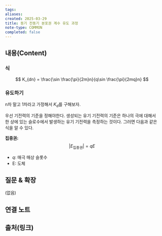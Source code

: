 ```yaml
---
tags:
aliases: 
created: 2025-03-29
title: 동기 전동기 분포권 계수 유도 과정
note-type: COMMON
completed: false
---
```


## 내용(Content)

### 식

$$
K_{dn} = \frac{\sin \frac{\pi}{2m}n}{q\sin \frac{\pi}{2mq}n} 
$$

### 유도하기

n차 말고 1차라고 가정해서 $K_{d}$를 구해보자.

우선 기전력의 기준을 정해야한다. 생성되는 유기 기전력의 기준은 하나의 극에 대해서 한 상에 있는 슬로수에서 발생하는 유기 기전력을 측정하는 것이다. 그러면 다음과 같은 식을 알 수 있다.

**집중권:**
$$
|E_{\text{집중권}}| = qE
$$

- $q$: 매극 매상 슬롯수
- E: 도체

## 질문 & 확장

(없음)

## 연결 노트

## 출처(링크)

